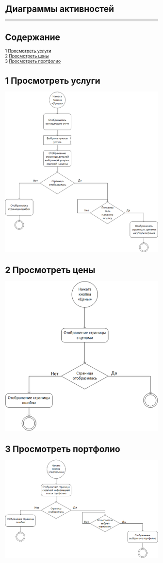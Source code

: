 # Диаграммы активностей
---

# Содержание
1 [Просмотреть услуги](#check_service)  
2 [Просмотреть цены](#check_prices)  
3 [Просмотреть портфолио](#check_portfolio)

<a name="check_service"/>

# 1 Просмотреть услуги
![check_service](../../../pictures/diagrams/serviceActivity.png)

<a name="check_prices"/>

# 2 Просмотреть цены
![check_prices](../../../pictures/diagrams/priceActivity.png)

<a name="check_portfolio"/>

# 3 Просмотреть портфолио
![check_portfolio](../../../pictures/diagrams/portfolioActivity.png)
